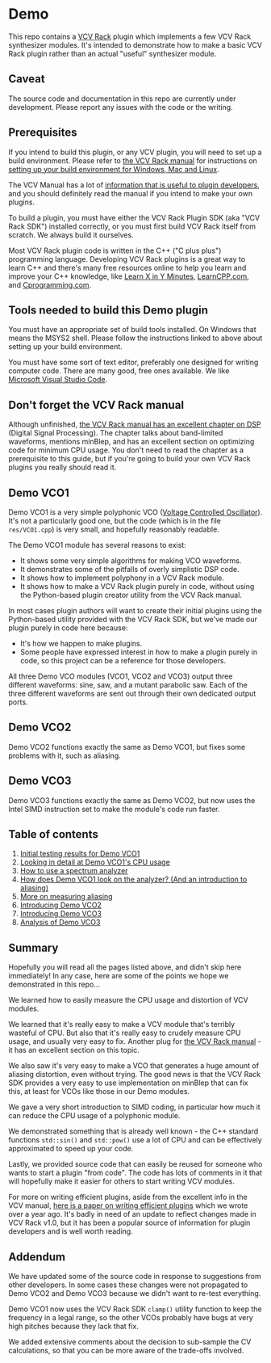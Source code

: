 # Demo

This repo contains a [VCV Rack](https://vcvrack.com) plugin which implements a few VCV Rack synthesizer modules. It's intended to demonstrate how to make a basic VCV Rack plugin rather than an actual "useful" synthesizer module.

## Caveat

The source code and documentation in this repo are currently under development. Please report any issues with the code or the writing.

## Prerequisites

If you intend to build this plugin, or any VCV plugin, you will need to set up a build environment. Please refer to [the VCV Rack manual](https://vcvrack.com/manual/) for instructions on [setting up your build environment for Windows, Mac and Linux](https://vcvrack.com/manual/Building).

The VCV Manual has a lot of [information that is useful to plugin developers](https://vcvrack.com/manual/PluginDevelopmentTutorial), and you should definitely read the manual if you intend to make your own plugins.

To build a plugin, you must have either the VCV Rack Plugin SDK (aka "VCV Rack SDK") installed correctly, or you must first build VCV Rack itself from scratch. We always build it ourselves.

Most VCV Rack plugin code is written in the C++ ("C plus plus") programming language. Developing VCV Rack plugins is a great way to learn C++ and there's many free resources online to help you learn and improve your C++ knowledge, like [Learn X in Y Minutes](https://learnxinyminutes.com/docs/c++/), [LearnCPP.com](https://www.learncpp.com), and [Cprogramming.com](https://www.cprogramming.com).

## Tools needed to build this Demo plugin

You must have an appropriate set of build tools installed. On Windows that means the MSYS2 shell. Please follow the instructions linked to above about setting up your build environment.

You must have some sort of text editor, preferably one designed for writing computer code. There are many good, free ones available. We like [Microsoft Visual Studio Code](https://code.visualstudio.com).

## Don't forget the VCV Rack manual

Although unfinished, [the VCV Rack manual has an excellent chapter on DSP](https://vcvrack.com/manual/DSP) (Digital Signal Processing). The chapter talks about band-limited waveforms, mentions minBlep, and has an excellent section on optimizing code for minimum CPU usage. You don't need to read the chapter as a prerequisite to this guide, but if you're going to build your own VCV Rack plugins you really should read it.

## Demo VCO1

Demo VCO1 is a very simple polyphonic VCO ([Voltage Controlled Oscillator](https://en.wikipedia.org/wiki/Voltage-controlled_oscillator)). It's not a particularly good one, but the code (which is in the file `res/VCO1.cpp`) is very small, and hopefully reasonably readable.

The Demo VCO1 module has several reasons to exist:

* It shows some very simple algorithms for making VCO waveforms.
* It demonstrates some of the pitfalls of overly simplistic DSP code.
* It shows how to implement polyphony in a VCV Rack module.
* It shows how to make a VCV Rack plugin purely in code, without using the Python-based plugin creator utility from the VCV Rack manual.

In most cases plugin authors will want to create their initial plugins using the Python-based utility provided with the VCV Rack SDK, but we've made our plugin purely in code here because:

* It's how we happen to make plugins.
* Some people have expressed interest in how to make a plugin purely in code, so this project can be a reference for those developers.

All three Demo VCO modules (VCO1, VCO2 and VCO3) output three different waveforms: sine, saw, and a mutant parabolic saw. Each of the three different waveforms are sent out through their own dedicated output ports.

## Demo VCO2

Demo VCO2 functions exactly the same as Demo VCO1, but fixes some problems with it, such as aliasing.

## Demo VCO3

Demo VCO3 functions exactly the same as Demo VCO2, but now uses the Intel SIMD instruction set to make the module's code run faster.

## Table of contents

1. [Initial testing results for Demo VCO1](./docs/vco1-first.md)
2. [Looking in detail at Demo VCO1's CPU usage](./docs/vco1-cpu.md)
3. [How to use a spectrum analyzer](./docs/analyzer.md)
4. [How does Demo VCO1 look on the analyzer? (And an introduction to aliasing)](./docs/aliasing.md)
5. [More on measuring aliasing](./docs/aliasing2.md)
6. [Introducing Demo VCO2](./docs/vco2.md)
7. [Introducing Demo VCO3](./docs/vco3.md)
8. [Analysis of Demo VCO3](./docs/vco3-cpu.md)

## Summary

Hopefully you will read all the pages listed above, and didn't skip here immediately! In any case, here are some of the points we hope we demonstrated in this repo…

We learned how to easily measure the CPU usage and distortion of VCV modules.

We learned that it's really easy to make a VCV module that's terribly wasteful of CPU. But also that it's really easy to crudely measure CPU usage, and usually very easy to fix. Another plug for [the VCV Rack manual](https://vcvrack.com/manual/) - it has an excellent section on this topic.

We also saw it's very easy to make a VCO that generates a huge amount of aliasing distortion, even without trying. The good news is that the VCV Rack SDK provides a very easy to use implementation on minBlep that can fix this, at least for VCOs like those in our Demo modules.

We gave a very short introduction to SIMD coding, in particular how much it can reduce the CPU usage of a polyphonic module.

We demonstrated something that is already well known - the C++ standard functions `std::sin()` and `std::pow()` use a lot of CPU and can be effectively approximated to speed up your code.

Lastly, we provided source code that can easily be reused for someone who wants to start a plugin "from code". The code has lots of comments in it that will hopefully make it easier for others to start writing VCV modules.

For more on writing efficient plugins, aside from the excellent info in the VCV manual, [here is a paper on writing efficient plugins](https://github.com/squinkylabs/SquinkyVCV/blob/master/docs/efficient-plugins.md) which we wrote over a year ago. It's badly in need of an update to reflect changes made in VCV Rack v1.0, but it has been a popular source of information for plugin developers and is well worth reading.

## Addendum

We have updated some of the source code in response to suggestions from other developers. In some cases these changes were not propagated to Demo VCO2 and Demo VCO3 because we didn't want to re-test everything.

Demo VCO1 now uses the VCV Rack SDK `clamp()` utility function to keep the frequency in a legal range, so the other VCOs probably have bugs at very high pitches because they lack that fix.

We added extensive comments about the decision to sub-sample the CV calculations, so that you can be more aware of the trade-offs involved.
